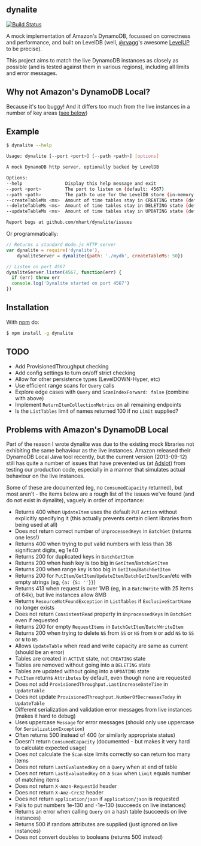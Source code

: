dynalite
--------

[![Build Status](https://secure.travis-ci.org/mhart/dynalite.png?branch=master)](http://travis-ci.org/mhart/dynalite)

A mock implementation of Amazon's DynamoDB, focussed on correctness and performance, and built on LevelDB
(well, [@rvagg](https://github.com/rvagg)'s awesome [LevelUP](https://github.com/rvagg/node-levelup) to be precise).

This project aims to match the live DynamoDB instances as closely as possible
(and is tested against them in various regions), including all limits and error messages.

Why not Amazon's DynamoDB Local?
--------------------------------

Because it's too buggy! And it differs too much from the live instances in a number of key areas
([see below](#problems-with-amazons-dynamodb-local))

Example
-------

```sh
$ dynalite --help

Usage: dynalite [--port <port>] [--path <path>] [options]

A mock DynamoDB http server, optionally backed by LevelDB

Options:
--help                Display this help message and exit
--port <port>         The port to listen on (default: 4567)
--path <path>         The path to use for the LevelDB store (in-memory by default)
--createTableMs <ms>  Amount of time tables stay in CREATING state (default: 500)
--deleteTableMs <ms>  Amount of time tables stay in DELETING state (default: 500)
--updateTableMs <ms>  Amount of time tables stay in UPDATING state (default: 500)

Report bugs at github.com/mhart/dynalite/issues
```

Or programmatically:

```js
// Returns a standard Node.js HTTP server
var dynalite = require('dynalite'),
    dynaliteServer = dynalite({path: './mydb', createTableMs: 50})

// Listen on port 4567
dynaliteServer.listen(4567, function(err) {
  if (err) throw err
  console.log('Dynalite started on port 4567')
})
```

Installation
------------

With [npm](http://npmjs.org/) do:

```sh
$ npm install -g dynalite
```

TODO
----

- Add ProvisionedThroughput checking
- Add config settings to turn on/off strict checking
- Allow for other persistence types (LevelDOWN-Hyper, etc)
- Use efficient range scans for `Query` calls
- Explore edge cases with `Query` and `ScanIndexForward: false` (combine with above)
- Implement `ReturnItemCollectionMetrics` on all remaining endpoints
- Is the `ListTables` limit of names returned 100 if no `Limit` supplied?

Problems with Amazon's DynamoDB Local
-------------------------------------

Part of the reason I wrote dynalite was due to the existing mock libraries not exhibiting the same behaviour as the
live instances. Amazon released their DynamoDB Local Java tool recently, but the current version (2013-09-12) still
has quite a number of issues that have prevented us (at [Adslot](http://adslot.com/)) from testing our production code,
especially in a manner that simulates actual behaviour on the live instances.

Some of these are documented (eg, no `ConsumedCapacity` returned), but most aren't -
the items below are a rough list of the issues we've found (and do not exist in dynalite), vaguely in order of importance:

- Returns 400 when `UpdateItem` uses the default `PUT` `Action` without explicitly specifying it
  (this actually prevents certain client libraries from being used at all)
- Does not return correct number of `UnprocessedKeys` in `BatchGet` (returns one less!)
- Returns 400 when trying to put valid numbers with less than 38 significant digits, eg 1e40
- Returns 200 for duplicated keys in `BatchGetItem`
- Returns 200 when hash key is too big in `GetItem`/`BatchGetItem`
- Returns 200 when range key is too big in `GetItem`/`BatchGetItem`
- Returns 200 for `PutItem`/`GetItem`/`UpdateItem`/`BatchGetItem`/`Scan`/etc with empty strings (eg, `{a: {S: ''}}`)
- Returns 413 when request is over 1MB (eg, in a `BatchWrite` with 25 items of 64k), but live instances allow 8MB
- Returns `ResourceNotFoundException` in `ListTables` if `ExclusiveStartName` no longer exists
- Does not return `ConsistentRead` property in `UnprocessedKeys` in `BatchGet` even if requested
- Returns 200 for empty `RequestItems` in `BatchGetItem`/`BatchWriteItem`
- Returns 200 when trying to delete `NS` from `SS` or `NS` from `N` or add `NS` to `SS` or `N` to `NS`
- Allows `UpdateTable` when read and write capacity are same as current (should be an error)
- Tables are created in `ACTIVE` state, not `CREATING` state
- Tables are removed without going into a `DELETING` state
- Tables are updated without going into a `UPDATING` state
- `PutItem` returns `Attributes` by default, even though none are requested
- Does not add `ProvisionedThroughput.LastIncreaseDateTime` in `UpdateTable`
- Does not update `ProvisionedThroughput.NumberOfDecreasesToday` in `UpdateTable`
- Different serialization and validation error messages from live instances (makes it hard to debug)
- Uses uppercase `Message` for error messages (should only use uppercase for `SerializationException`)
- Often returns 500 instead of 400 (or similarly appropriate status)
- Doesn't return `ConsumedCapacity` (documented - but makes it very hard to calculate expected usage)
- Does not calculate the `Scan` size limits correctly so can return too many items
- Does not return `LastEvaluatedKey` on a `Query` when at end of table
- Does not return `LastEvaluatedKey` on a `Scan` when `Limit` equals number of matching items
- Does not return `X-Amzn-RequestId` header
- Does not return `X-Amz-Crc32` header
- Does not return `application/json` if `application/json` is requested
- Fails to put numbers 1e-130 and -1e-130 (succeeds on live instances)
- Returns an error when calling `Query` on a hash table (succeeds on live instances)
- Returns 500 if random attributes are supplied (just ignored on live instances)
- Does not convert doubles to booleans (returns 500 instead)
